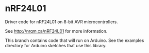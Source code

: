 # nRF24L01
Driver code for nRF24L01 on 8-bit AVR microcontrollers.

See http://nrqm.ca/nRF24L01 for more information.

This branch contains code that will run on Arduino.  See the examples directory for Arduino sketches that use this library.